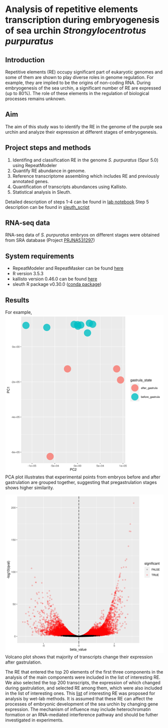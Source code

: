 # Analysis of repetitive elements transcription during embryogenesis of sea urchin *Strongylocentrotus purpuratus*

## Introduction
Repetitive elements (RE) occupy significant part of eukaryotic genomes and some of them are shown to play diverse roles in genome regulation. For example, they are implied to be the origins of non-coding RNA. During embryogenesis of the sea urchin, a significant number of RE are expressed (up to 80%). The role of these elements in the regulation of biological processes remains unknown.

## Aim
The aim of this study was to identify the RE in the genome of the purple sea urchin and analyze their expression at different stages of embryogenesis.

## Project steps and methods
1. Identifing and classification RE in the genome *S. purpuratus* (Spur 5.0) using RepeatModeler
2. Quantify RE abundance in genome.
3. Reference transcriptome assembling which includes RE and previously annotated genes.
4. Quantification of transcripts abundances using Kallisto.
5. Statistical analysis in Sleuth.

Detailed description of steps 1-4 can be found in [lab notebook](https://github.com/larisaok/Repeats_in_sea_urchin_genome/blob/master/lab_notebook.md)
Step 5 description can be found in [sleuth_script](https://github.com/larisaok/Repeats_in_sea_urchin_genome/blob/master/sleuth_script.R)

## RNA-seq data

RNA-seq data of *S. purpuratus* embryos on different stages were obtained from SRA database (Project [PRJNA531297](https://trace.ncbi.nlm.nih.gov/Traces/study/?acc=SRP191285&o=acc_s%3Aa))

## System requirements
* RepeatModeler and RepeatMasker can be found [here](http://www.repeatmasker.org/RepeatModeler/)
* R version 3.5.3
* kallisto version 0.46.0 can be found [here](https://pachterlab.github.io/kallisto/starting)
* sleuth R package v0.30.0 ([conda package](https://anaconda.org/bioconda/r-sleuth))

## Results

For example,
![PCA](https://github.com/larisaok/Repeats_in_sea_urchin_genome/blob/master/pca.png) 
PCA plot illustrates that experimental points from embryos before and after gastrulation are grouped together, suggesting that pregastrulation stages shows higher similarity.

![Volcano plot](https://github.com/larisaok/Repeats_in_sea_urchin_genome/blob/master/volcano_plot.png) 
Volcano plot shows that majority of transcripts change their expression after gastrulation.

The RE that entered the top 20 elements of the first three components in the analysis of the main components were included in the list of interesting RE. We also selected the top 200 transcripts, the expression of which changed during gastrulation, and selected RE among them, which were also included in the list of interesting ones. This [list](https://github.com/larisaok/Repeats_in_sea_urchin_genome/blob/master/interestingRE.txt) of interesting RE was proposed for analysis by wet-lab methods. It is assumed that these RE can affect the processes of embryonic development of the sea urchin by changing gene expression. The mechanism of influence may include heterochromatin formation or an RNA-mediated interference pathway and should be futher investigated in experiments.


